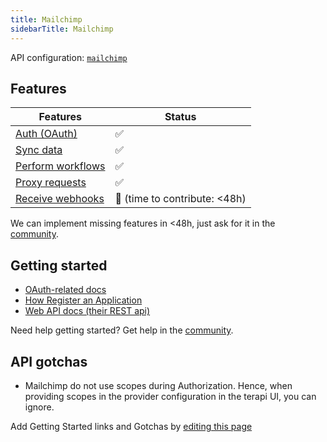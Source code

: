 ```yaml
---
title: Mailchimp
sidebarTitle: Mailchimp
---
```


API configuration: [`mailchimp`](https://terapi.dev/providers.yaml)

## Features

| Features | Status |
| - | - |
| [Auth (OAuth)](/integrate/guides/authorize-an-api) | ✅ |
| [Sync data](/integrate/guides/sync-data-from-an-api) | ✅ |
| [Perform workflows](/integrate/guides/perform-workflows-with-an-api) | ✅ |
| [Proxy requests](/integrate/guides/proxy-requests-to-an-api) | ✅ |
| [Receive webhooks](/integrate/guides/receive-webhooks-from-an-api) | 🚫 (time to contribute: &lt;48h) |

<Tip>We can implement missing features in &lt;48h, just ask for it in the [community](https://terapi.dev/slack).</Tip>

## Getting started

-   [OAuth-related docs](https://mailchimp.com/developer/marketing/guides/access-user-data-oauth-2)
-   [How Register an Application](https://mailchimp.com/developer/marketing/guides/access-user-data-oauth-2/#register-your-application)
-   [Web API docs (their REST api)](https://mailchimp.com/developer/marketing/api/root/)

<Tip>Need help getting started? Get help in the [community](https://terapi.dev/slack).</Tip>

## API gotchas

-   Mailchimp do not use scopes during Authorization. Hence, when providing scopes in the provider configuration in the terapi UI, you can ignore.

<Note>Add Getting Started links and Gotchas by [editing this page](https://github.com/terapihq/terapi/tree/master/docs-v2/integrations/all/mailchimp.mdx)</Note>
